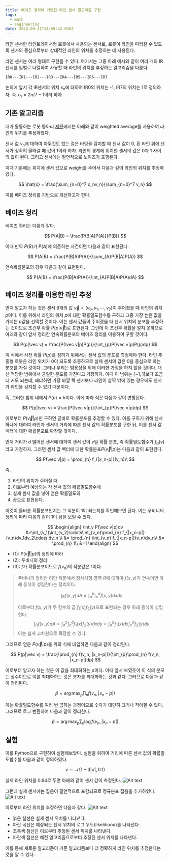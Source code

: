 ```yaml
---
title: 베이즈 정리에 기반한 라인 센서 알고리즘 구현
tags:
  - math
  - engineering
date: 2023-09-11T14:59:42.058Z
---
```


라인 센서란 라인트레이서형 로봇에서 사용되는 센서로, 로봇이 라인을 따라갈 수 있도록 센서의 중심으로부터 상대적인 라인의 위치를 추정하는 데 사용된다.

라인 센서는 여러 형태로 구현될 수 있다. 여기서는 그중 아래 예시와 같이 여러 개의 IR 센서를 일렬로 나열하여 사용할 때 라인의 위치를 추정하는 알고리즘을 다룬다.

```
IR0---IR1---IR2---IR3---IR4---IR5---IR6---IR7
```

논의에 앞서 각 IR센서의 위치 $x_n$에 대하여 IR0의 위치는 -1, IR7의 위치는 1로 정의하자. 즉 $x_n=2n/7-1$이라 하자.

## 기존 알고리즘

내가 활동하는 로봇 동아리 [제틴](https://zetin.uos.ac.kr)에서는 아래와 같이 weighted average를 사용하여 라인의 위치를 추정하였다.

센서 값 $v_n$에 대하여 아무것도 없는 검은 바탕을 감지할 때 센서 값이 0, 흰 라인 위에 센서가 정확히 올라갈 때 값이 1이라 하자. 라인의 경계에 위치한 센서의 값은 0과 1 사이의 값이 된다. 그리고 센서에는 필연적으로 노이즈가 포함된다.

이때 기존에는 위치에 센서 값으로 weight를 주어서 다음과 같이 라인의 위치를 추정하였다.

$$
\hat{x} = \frac{\sum_{n=0}^7 x_nv_n}{\sum_{n=0}^7 v_n}
$$

이를 베이즈 정리를 기반으로 개선하고자 한다.

## 베이즈 정리

베이즈 정리는 다음과 같다.

$$
P(A|B) = \frac{P(B|A)P(A)}{P(B)}
$$

이때 만약 $P(B)$가 $P(A)$에 의존하는 사건이면 다음과 같이 표현된다.

$$
P(A|B) = \frac{P(B|A)P(A)}{\sum_{A}P(B|A)P(A)}
$$

연속확률분포의 경우 다음과 같이 표현된다.

$$
P(A|B) = \frac{P(B|A)P(A)}{\int_{A}P(B|A)P(A)dA}
$$

## 베이즈 정리를 이용한 라인 추정

먼저 알고자 하는 것은 센서 8개의 값 $\vec v= (v_0, v_1, \cdots, v_7)$이 주어졌을 때 라인의 위치 $p$이다. 이를 위해서 라인의 위치 $p$에 대한 확률밀도함수를 구하고 그중 가장 높은 값을 가지는 $p$값을 선택할 것이다. 이는 센서 값들이 주어졌을 때 센서 위치의 분포를 추정하는 것이므로 조건부 확률 $P(p|\vec v)$로 표현된다. 그런데 이 조건부 확률을 알지 못하므로 아래와 같이 앞서 정리한 연속확률분포의 베이즈 정리를 이용하여 구할 것이다.

$$
P(p|\vec v) = \frac{P(\vec v|p)P(p)}{\int_{p}P(\vec v|p)P(p)dp}
$$

이 식에서 사전 확률 $P(p)$를 정하기 위해서는 센서 값의 분포를 측정해야 한다. 라인 추종형 로봇은 라인 위치가 0이 되도록 추종하므로 실제 센서의 값은 0을 중심으로 하는 분포를 가질 것이다. 그러나 우리는 범용성을 위해 이러한 가정을 하지 않을 것이다. 대신 적당한 범위에서 균일한 분포를 가진다고 가정하자. 이때 이 범위는 $[-1,1]$보다 조금 더 커도 되는데, 왜냐하면 가장 바깥 쪽 센서보다 라인이 살짝 밖에 있는 경우에도 센서가 라인을 감지할 수 있기 때문이다.

즉, 그러한 범위 내에서 $P(p)=k$이다. 이에 따라 식은 다음과 같이 변형된다.

$$
P(p|\vec v) = \frac{P(\vec v|p)}{\int_{p}P(\vec v|p)dp}
$$

이로부터 $P(\vec v|p)$만 구하면 곧바로 확률분포를 추정할 수 있다. 이를 구하기 위해 센서 하나에 대하여 라인과 센서의 거리에 따른 센서 값의 확률분포를 구한 뒤, 이를 센서 값 벡터에 대한 확률분포로 확장할 것이다.

먼저 거리가 $d$ 떨어진 센서에 대하여 센서 값이 $v$일 확률 분포, 즉 확률밀도함수가 $f_d(v)$라고 가정하자. 그러면 센서 값 벡터에 대한 확률분포$P(\vec v|p)$는 다음과 같이 표현된다.

$$
P(\vec v|p) = \prod_{n} f_{|x_n-p|}(v_n)\\
$$

즉,

1. 라인의 위치가 주어질 때
2. 이로부터 예상되는 각 센서 값의 확률밀도함수에
3. 실제 센서 값을 넣어 얻은 확률밀도의
4. 곱으로 표현된다.

이것이 올바른 확률분포인지는 그 적분이 1이 되는지를 확인해보면 된다. 이는 푸비니의 정리에 따라 다음과 같이 1이 됨을 보일 수 있다.

$$
\begin{align}
\int_v P(\vec v|p)dv
&=\int_{v_1}\int_{v_2}\cdots\int_{v_n}\prod_{n} f_{|x_n-p|}(v_n)dv_1dv_2\cdots dv_n \\
&= \prod_{n} \int_{v_n} f_{|x_n-p|}(v_n)dv_n\\
&= \prod_{n} 1\\
&=1
\end{align}
$$

- (1): $P(\vec v|p)$의 정의에 따라
- (2): 푸비니의 정리
- (3): $f$가 확률분포이므로 $f(v_n)$의 적분값은 1이다.

> 푸비니의 정리란 리만 적분에서 정사각형 영역 $R$에 대하여 $f(x,y)$가 연속이면 아래 등식이 성립한다는 정리이다.
>
> $$
> \int_R f(x,y)dA = \int_a^b\int_c^d f(x,y)dxdy
> $$
>
> 이로부터 $f(x,y)$가 두 함수의 곱 $f_1(x)f_2(y)$으로 표현되는 경우 아래 등식이 성립힌다.
> $$\int_R f(x,y)dA = \int_a^b\int_c^d f_1(x)f_2(y)dxdy = \int_a^b f_1(x)dx\int_c^d f_2(y)dy$$
> 이는 쉽게 고차원으로 확장할 수 있다.

그러므로 얻은 $P(\vec v|p)$를 위의 식에 대입하면 다음과 같이 정리된다.

$$
P(p|\vec v) = \frac{\prod_{n} f(v_n, |x_n-p|)}{\int_{p}\prod_{n} f(v_n, |x_n-p|)dp}
$$

이로부터 알고자 하는 것은 이 값을 최대화하는 $p$이다. 이때 앞서 보였듯이 이 식의 분모는 상수이므로 이를 최대화하는 것은 분자를 최대화하는 것과 같다. 그러므로 다음과 같이 정리된다.

$$
\hat{p} = \arg\max_p \prod_{n} f(v_n, |x_n-p|)
$$

이는 확률밀도함수를 여러 번 곱하는 과정이므로 숫자가 대단히 크거나 작아질 수 있다. 그러므로 로그 변환하여 다음과 같이 정리한다.

$$
\hat{p} = \arg\max_p \sum_{n} \log f(v_n, |x_n-p|)
$$

## 실험

이를 Python으로 구현하여 실험해보았다. 실험을 위하여 거리에 따른 센서 값의 확률밀도함수를 다음과 같이 정의하였다.

$$
v\sim\mathcal{N}(1-3|d|, 0.1)
$$

실제 라인 위치를 0.64로 두면 아래와 같이 센서 값이 측정된다.
![Alt text](abd88c0c-fdea-409e-a014-758c790747e2.png)

그런데 실제 센서에는 잡음이 필연적으로 포함되므로 정규분포 잡음을 추가하였다.
![Alt text](5935383b-5aca-47af-88fe-dff9253a1427.png)

이로부터 라인 위치를 추정하면 다음과 같다.
![Alt text](e46bffb3-9136-45a7-8fb3-fe85772c9ac2.png)

- 붉은 실선은 실제 센서 위치를 나타낸다.
- 파란 곡선은 예상되는 센서 위치의 로그 우도(likelihood)를 나타낸다.
- 초록색 점선은 이로부터 추정된 센서 위치를 나타낸다.
- 파란색 점선은 예전 알고리즘으로부터 추정된 센서 위치를 나타낸다.

이를 통해 새로운 알고리즘이 기존 알고리즘보다 더 정확하게 라인 위치를 추정한다는 것을 알 수 있다.
